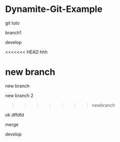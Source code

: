 # Dynamite-Git-Example
git tuto

branch1

develop

<<<<<<< HEAD
hhh

new branch
=======

new branch

new branch 2
>>>>>>> newbranch


ok dffdfd

merge

develop